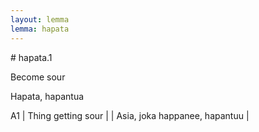 ```yaml
---
layout: lemma
lemma: hapata
---
```


<div class="sense">
# <span class="sensename">hapata.1</span>

<span class="description">Become sour</span>

<span class="description">Hapata, hapantua</span>

A1 | Thing getting sour |   | Asia, joka happanee, hapantuu |  

</div>

